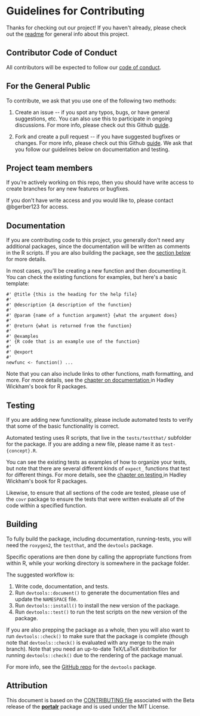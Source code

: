 # Guidelines for Contributing

Thanks for checking out our project! If you haven't already, please check out the [readme](README.md) for general info about this project.

## Contributor Code of Conduct
All contributors will be expected to follow our [code of conduct](CODE_OF_CONDUCT.md).

## For the General Public
To contribute, we ask that you use one of the following two methods:

1. Create an issue -- if you spot any typos, bugs, or have general suggestions, etc. You can also use this to participate in ongoing discussions. For more info, please check out this Github [guide](https://guides.github.com/features/issues/).

2. Fork and create a pull request -- if you have suggested bugfixes or changes. For more info, please check out this Github [guide](https://help.github.com/articles/about-pull-requests/). We ask that you follow our guidelines below on documentation and testing.

## Project team members

If you're actively working on this repo, then you should have write access to create branches for any new features or bugfixes. 

If you don't have write access and you would like to, please contact @bgerber123 for access.

## Documentation

If you are contributing code to this project, you generally don't need any additional packages, since the documentation will be written as comments in the R scripts. If you are also building the package, see the [section below](#building) for more details.

In most cases, you'll be creating a new function and then documenting it. You can check the existing functions for examples, but here's a basic template:
```
#' @title {this is the heading for the help file}
#'
#' @description {A description of the function}
#'
#' @param {name of a function argument} {what the argument does}
#'
#' @return {what is returned from the function}
#'
#' @examples
#' {R code that is an example use of the function}
#'
#' @export
#'
newfunc <- function() ...
```

Note that you can also include links to other functions, math formatting, and more. For more details, see the [chapter on documentation ](http://r-pkgs.had.co.nz/man.html) in Hadley Wickham's book for R packages.

## Testing

If you are adding new functionality, please include automated tests to verify that some of the basic functionality is correct.

Automated testing uses R scripts, that live in the `tests/testthat/` subfolder for the package. If you are adding a new file, please name it as `test-{concept}.R`. 

You can see the existing tests as examples of how to organize your tests, but note that there are several different kinds of `expect_` functions that test for different things. For more details, see the [chapter on testing ](http://r-pkgs.had.co.nz/tests.html) in Hadley Wickham's book for R packages.

Likewise, to ensure that all sections of the code are tested, please use
of the `covr` package to ensure the tests that were written evaluate all of the
code within a specified function.

## Building

To fully build the package, including documentation, running-tests, you will need the `roxygen2`, the `testthat`, and the `devtools` package.

Specific operations are then done by calling the appropriate functions from within R, while your working directory is somewhere in the package folder.

The suggested workflow is:
1. Write code, documentation, and tests.
2. Run `devtools::document()` to generate the documentation files and update the `NAMESPACE` file.
3. Run `devtools::install()` to install the new version of the package.
4. Run `devtools::test()` to run the test scripts on the new version of the package.

If you are also prepping the package as a whole, then you will also want to run `devtools::check()` to make sure that the package is complete (though note that `devtools::check()` is evaluated with any merge to the main branch).
Note that you need an up-to-date TeX/LaTeX distribution for running `devtools::check()` due to the rendering of the package manual.

For more info, see the [GitHub repo](https://github.com/hadley/devtools) for the `devtools` package. 

## Attribution 

This document is based on the [CONTRIBUTING 
file](https://github.com/weecology/portalr/blob/master/CONTRIBUTING.md)
associated with the Beta release of the 
[**portalr**](https://github.com/weecology/portalr/) package
and is used under the MIT License.
